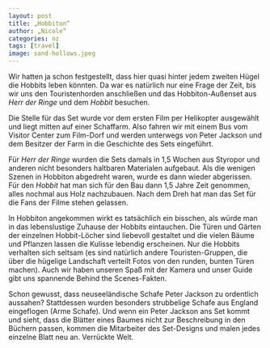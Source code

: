 ```yaml
---
layout: post
title: „Hobbiton“
author: „Nicole“
categories: nz
tags: [travel]
image: sand-hollows.jpeg
---
```

Wir hatten ja schon festgestellt, dass hier quasi hinter jedem zweiten Hügel die Hobbits leben könnten. Da war es natürlich nur eine Frage der Zeit, bis wir uns den Touristenhorden anschließen und das Hobbiton-Außenset aus *Herr der Ringe* und dem *Hobbit* besuchen.

Die Stelle für das Set wurde vor dem ersten Film per Helikopter ausgewählt und liegt mitten auf einer Schaffarm. Also fahren wir mit einem Bus vom Visitor Center zum Film-Dorf und werden unterwegs von Peter Jackson und dem Besitzer der Farm in die Geschichte des Sets eingeführt.

Für *Herr der Ringe* wurden die Sets damals in 1,5 Wochen aus Styropor und anderen nicht besonders haltbaren Materialen aufgebaut. Als die wenigen Szenen in Hobbiton abgedreht waren, wurde es dann wieder abgerissen. Für den *Hobbit* hat man sich für den Bau dann 1,5 Jahre Zeit genommen, alles nochmal aus Holz nachzubauen. Nach dem Dreh hat man das Set für die Fans der Filme stehen gelassen.

In Hobbiton angekommen wirkt es tatsächlich ein bisschen, als würde man in das lebenslustige Zuhause der Hobbits eintauchen. Die Türen und Gärten der einzelnen Hobbit-Löcher sind liebevoll gestaltet und die vielen Bäume und Pflanzen lassen die Kulisse lebendig erscheinen. Nur die Hobbits verhalten sich seltsam (es sind natürlich andere Touristen-Gruppen, die über die hügelige Landschaft verteilt Fotos von den runden, bunten Türen machen). Auch wir haben unseren Spaß mit der Kamera und unser Guide gibt uns spannende Behind the Scenes-Fakten.

Schon gewusst, dass neuseeländische Schafe Peter Jackson zu ordentlich aussahen? Stattdessen wurden besonders strubbelige Schafe aus England eingeflogen (Arme Schafe). Und wenn ein Peter Jackson ans Set kommt und sieht, dass die Blätter eines Baumes nicht zur Beschreibung in den Büchern passen, kommen die Mitarbeiter des Set-Designs und malen jedes einzelne Blatt neu an. Verrückte Welt.
